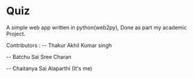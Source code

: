 Quiz
====

A simple web app written in python(web2py), Done as part my academic Project.

Contributors :
  -- Thakur Akhil Kumar singh
  
  -- Batchu Sai Sree Charan
  
  -- Chaitanya Sai Alaparthi (It's me)
